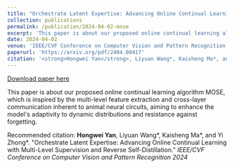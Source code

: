 ```yaml
---
title: "Orchestrate Latent Expertise: Advancing Online Continual Learning with Multi-Level Supervision and Reverse Self-Distillation"
collection: publications
permalink: /publication/2024-04-02-mose
excerpt: 'This paper is about our proposed online continual learning algorithm MOSE, which is inspired by the multi-level feature extraction and cross-layer communication inherent to animal neural circuits, aiming to enhance the model&apos;s adaptivity to dynamic distributions and resistance against forgetting.'
date: 2024-04-02
venue: 'IEEE/CVF Conference on Computer Vision and Pattern Recognition 2024'
paperurl: 'https://arxiv.org/pdf/2404.00417'
citation: '<strong>Hongwei Yan</strong>, Liyuan Wang*, Kaisheng Ma*, and Yi Zhong*. &quot;Orchestrate Latent Expertise: Advancing Online Continual Learning with Multi-Level Supervision and Reverse Self-Distillation.&quot; <i>IEEE/CVF Conference on Computer Vision and Pattern Recognition 2024</i>'
---
```


<a href='https://arxiv.org/pdf/2404.00417'>Download paper here</a>

This paper is about our proposed online continual learning algorithm MOSE, which is inspired by the multi-level feature extraction and cross-layer communication inherent to animal neural circuits, aiming to enhance the model&apos;s adaptivity to dynamic distributions and resistance against forgetting.

Recommended citation: <strong>Hongwei Yan</strong>, Liyuan Wang*, Kaisheng Ma*, and Yi Zhong*. "Orchestrate Latent Expertise: Advancing Online Continual Learning with Multi-Level Supervision and Reverse Self-Distillation." <i>IEEE/CVF Conference on Computer Vision and Pattern Recognition 2024</i>
